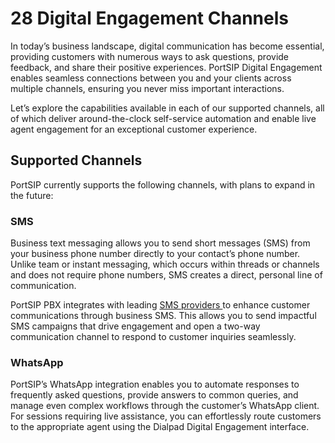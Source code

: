 # 28 Digital Engagement Channels

In today’s business landscape, digital communication has become essential, providing customers with numerous ways to ask questions, provide feedback, and share their positive experiences. PortSIP Digital Engagement enables seamless connections between you and your clients across multiple channels, ensuring you never miss important interactions.

Let’s explore the capabilities available in each of our supported channels, all of which deliver around-the-clock self-service automation and enable live agent engagement for an exceptional customer experience.

## Supported Channels

PortSIP currently supports the following channels, with plans to expand in the future:

### **SMS**

Business text messaging allows you to send short messages (SMS) from your business phone number directly to your contact’s phone number. Unlike team or instant messaging, which occurs within threads or channels and does not require phone numbers, SMS creates a direct, personal line of communication.

PortSIP PBX integrates with leading [SMS providers ](../../configuring-sip-trunks/)to enhance customer communications through business SMS. This allows you to send impactful SMS campaigns that drive engagement and open a two-way communication channel to respond to customer inquiries seamlessly.

### **WhatsApp**

PortSIP’s WhatsApp integration enables you to automate responses to frequently asked questions, provide answers to common queries, and manage even complex workflows through the customer’s WhatsApp client. For sessions requiring live assistance, you can effortlessly route customers to the appropriate agent using the Dialpad Digital Engagement interface.

